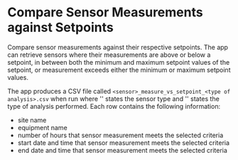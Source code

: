 # Compare Sensor Measurements against Setpoints

Compare sensor measurements against their respective setpoints. The app can retrieve sensors where their measurements are above or below a setpoint, in between both the minimum and maximum setpoint values of the setpoint, or measurement exceeds either the minimum or maximum setpoint values.

The app produces a CSV file called `<sensor>_measure_vs_setpoint_<type of analysis>.csv` when run where '<sensor>' states the sensor type and '<analysis>' states the type of analysis performed. Each row contains the following information: 

- site name
- equipment name
- number of hours that sensor measurement meets the selected criteria
- start date and time that sensor measurement meets the selected criteria
- end date and time that sensor measurement meets the selected criteria